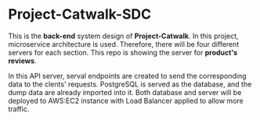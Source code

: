 # Project-Catwalk-SDC

This is the **back-end** system design of **Project-Catwalk**. In this project, microservice architecture is used. Therefore, there will be four different servers for each section. This repo is showing the server for **product's reviews**.

In this API server, serval endpoints are created to send the corresponding data to the clents' requests. PostgreSQL is served as the database, and the dump data are already imported into it. Both database and server will be deployed to AWS:EC2 instance with Load Balancer applied to allow more traffic.

